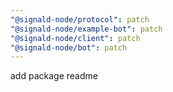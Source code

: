 ```yaml
---
"@signald-node/protocol": patch
"@signald-node/example-bot": patch
"@signald-node/client": patch
"@signald-node/bot": patch
---
```


add package readme
